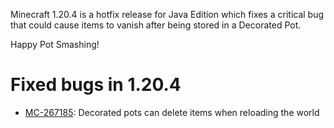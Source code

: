Minecraft 1.20.4 is a hotfix release for Java Edition which fixes a critical bug that could cause items to vanish after being stored in a Decorated Pot.

Happy Pot Smashing!

# Fixed bugs in 1.20.4

-   [MC-267185](https://bugs.mojang.com/browse/MC-267185): Decorated pots can delete items when reloading the world